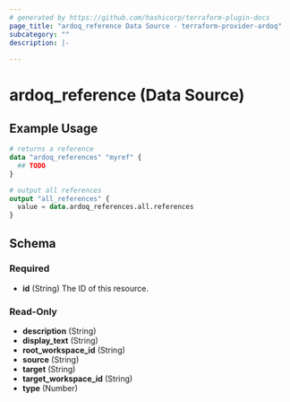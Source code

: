 ```yaml
---
# generated by https://github.com/hashicorp/terraform-plugin-docs
page_title: "ardoq_reference Data Source - terraform-provider-ardoq"
subcategory: ""
description: |-
  
---
```


# ardoq_reference (Data Source)



## Example Usage

```terraform
# returns a reference
data "ardoq_references" "myref" {
  ## TODO
}

# output all references
output "all_references" {
  value = data.ardoq_references.all.references
}
```

<!-- schema generated by tfplugindocs -->
## Schema

### Required

- **id** (String) The ID of this resource.

### Read-Only

- **description** (String)
- **display_text** (String)
- **root_workspace_id** (String)
- **source** (String)
- **target** (String)
- **target_workspace_id** (String)
- **type** (Number)


